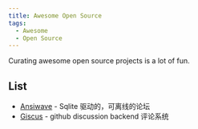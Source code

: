 ```yaml
---
title: Awesome Open Source
tags:
  - Awesome
  - Open Source
---
```


Curating awesome open source projects is a lot of fun.

## List

- [Ansiwave](https://github.com/ansiwave/ansiwave) - Sqlite 驱动的，可离线的论坛
- [Giscus](https://github.com/giscus/giscus) - github discussion backend 评论系统
